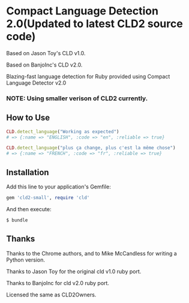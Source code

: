 # Compact Language Detection 2.0(Updated to latest CLD2 source code)

Based on Jason Toy's CLD v1.0.

Based on BanjoInc's CLD v2.0.

Blazing-fast language detection for Ruby provided using Compact Language Detector v2.0

### NOTE: Using smaller verison of CLD2 currently.

## How to Use

```ruby
CLD.detect_language("Working as expected")
# => {:name => "ENGLISH", :code => "en", :reliable => true}

CLD.detect_language("plus ça change, plus c'est la même chose")
# => {:name => "FRENCH", :code => "fr", :reliable => true}
```

## Installation

Add this line to your application's Gemfile:

```ruby
gem 'cld2-small', require 'cld'
```

And then execute:

```sh
$ bundle
```

## Thanks

Thanks to the Chrome authors, and to Mike McCandless for writing a Python version.

Thanks to Jason Toy for the original cld v1.0 ruby port.

Thanks to BanjoInc for cld v2.0 ruby port.

Licensed the same as CLD2Owners.
